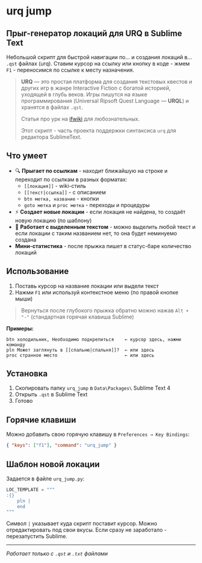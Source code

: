 # urq jump

## Прыг-генератор локаций для URQ в Sublime Text

Небольшой скрипт для быстрой навигации по... и создания локаций в... `.qst` файлах (urq). Ставим курсор на ссылку или кнопку в коде - жмем `F1` - переносимся по ссылке к месту назначения.

> **URQ** — это простая платформа для создания текстовых квестов и других игр в жанре Interactive Fiction с богатой историей, уходящей в глубь веков. Игры пишутся на языке программирования (Universal Ripsoft Quest Language — **URQL**) и хранятся в файлах `.qst`. 
> 
> Статья про урк на [ifwiki](https://ifwiki.ru/URQ) для любознательных. 
> 
> Этот скрипт - часть проекта поддержки синтаксиса `urq` для редактора SublimeText.


## Что умеет

- 🔍 **Прыгает по ссылкам** - находит ближайшую на строке и переходит по ссылкам в разных форматах:
  - `[[локация]]` - wiki-стиль
  - `[[текст|ссылка]]` - с описанием
  - `btn метка, название` - кнопки
  - `goto метка` и `proc метка` - переходы и процедуры
- ⚡ **Создает новые локации** - если локация не найдена, то создаёт новую локацию (по шаблону)
- 🎯 **Работает с выделенным текстом** - можно выделить любой текст и если локации с таким названием нет, то она будет неминуемо создана
- **Мини-статистика** - после прыжка пишет в статус-баре количество локаций

## Использование

1. Поставь курсор на название локации или выдели текст
2. Нажми `F1` или используй контекстное меню (по правой кнопке мыши)

> Вернуться после глубокого прыжка обратно можно нажав `Alt + "-"` (стандартная горячая клавиша Sublime)

**Примеры:**
```
btn холодильник, Необходимо подкрепиться    ← курсор здесь, нажми команду
pln Может заглянуть в [[спальню|спальня]]?  ← или здесь  
proc странное место                         ← или здесь
```

## Установка

1. Скопировать папку `urq_jump` в `Data\Packages\` Sublime Text 4
2. Открыть `.qst` в Sublime Text
3. Готово

## Горячие клавиши

Можно добавить свою горячую клавишу в `Preferences → Key Bindings`:
```json
{ "keys": ["f1"], "command": "urq_jump" }
```

## Шаблон новой локации

Задается в файле `urq_jump.py`:

```py
LOC_TEMPLATE = """
:{} 
    pln | 
    end
"""
```

Символ `|` указывает куда скрипт поставит курсор. Можно отредактировать под свои вкусы. Если сразу не заработало - перезапустить Sublime.

---

*Работает только с `.qst` и `.txt` файлами*